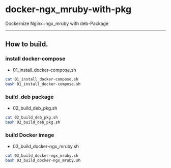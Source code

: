 # docker-ngx_mruby-with-pkg
Dockernize Nginx+ngx_mruby with deb-Package

---

## How to build.

### install docker-compose

* 01_install_docker-compose.sh

```sh
cat 01_install_docker-compose.sh
bash 01_install_docker-compose.sh
```

### build .deb package

* 02_build_deb_pkg.sh

```sh
cat 02_build_deb_pkg.sh
bash 02_build_deb_pkg.sh
```

### build Docker image

* 03_build_docker-ngx_mruby.sh

```sh
cat 03_build_docker-ngx_mruby.sh
bash 03_build_docker-ngx_mruby.sh
```
